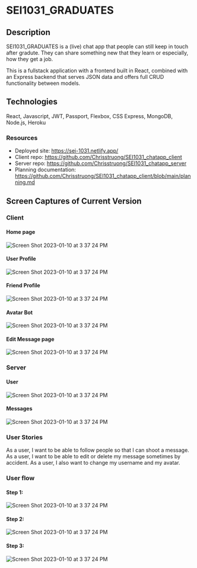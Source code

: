 # SEI1031_GRADUATES
## Description
SEI1031_GRADUATES is a (live) chat app that people can still keep in touch after gradute. They can share something new that they learn or especially, how they get a job. 

This is a fullstack application with a frontend built in React, combined with an Express backend that serves JSON data and offers full CRUD functionality between models.

## Technologies
React, Javascript, JWT, Passport, Flexbox, CSS
Express, MongoDB, Node.js, Heroku
### Resources
- Deployed site: https://sei-1031.netlify.app/
- Client repo: https://github.com/Chrisstruong/SEI1031_chatapp_client
- Server repo: https://github.com/Chrisstruong/SEI1031_chatapp_server
- Planning documentation: https://github.com/Chrisstruong/SEI1031_chatapp_client/blob/main/planning.md

## Screen Captures of Current Version
### Client
#### Home page
![Screen Shot 2023-01-10 at 3 37 24 PM](https://i.imgur.com/iKcYMJo.png)
#### User Profile
![Screen Shot 2023-01-10 at 3 37 24 PM](https://i.imgur.com/izmNfyu.png)
#### Friend Profile
![Screen Shot 2023-01-10 at 3 37 24 PM](https://i.imgur.com/BGvCoUY.png)
#### Avatar Bot
![Screen Shot 2023-01-10 at 3 37 24 PM](https://i.imgur.com/La3xR8Z.png)
#### Edit Message page
![Screen Shot 2023-01-10 at 3 37 24 PM](https://i.imgur.com/V3LqMwY.png)
### Server
#### User 
![Screen Shot 2023-01-10 at 3 37 24 PM](https://i.imgur.com/V149GjO.png)
#### Messages
![Screen Shot 2023-01-10 at 3 37 24 PM](https://i.imgur.com/eUsdd2V.png)
### User Stories
As a user, I want to be able to follow people so that I can shoot a message.
As a user, I want to be able to edit or delete my message sometimes by accident.
As a user, I also want to change my username and my avatar.
### User flow
#### Step 1:
![Screen Shot 2023-01-10 at 3 37 24 PM](https://i.imgur.com/aZtzwN7.png)
#### Step 2:
![Screen Shot 2023-01-10 at 3 37 24 PM](https://i.imgur.com/V4RpUrC.png)
#### Step 3:
![Screen Shot 2023-01-10 at 3 37 24 PM](https://i.imgur.com/NO8KpBj.png)


